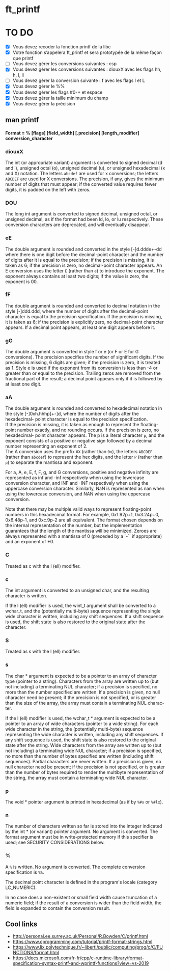 # ft_printf

# TO DO

- [x] Vous devez recoder la fonction printf de la libc
- [x] Votre fonction s’appelera ft_printf et sera prototypée de la même façon que printf
- [ ] Vous devez gérer les conversions suivantes : csp
- [x] Vous devez gérer les conversions suivantes : diouxX avec les flags hh, h, l, ll
- [ ] Vous devez gérer la conversion suivante : f avec les flags l et L
- [x] Vous devez gérer le %%
- [x] Vous devez gérer les flags #0-+ et espace
- [x] Vous devez gérer la taille minimum du champ
- [x] Vous devez gérer la précision

## man printf

#### Format = % [flags] [field_width] [.precision] [length_modifier] conversion_character

### diouxX
The int (or appropriate variant) argument is converted to signed decimal (d and i), unsigned octal (o), unsigned decimal (u), or unsigned hexadecimal (x and X) notation.
The letters `abcdef` are used for x conversions; the letters `ABCDEF` are used for X conversions. The precision, if any, gives the minimum number of digits that must appear; if the converted value requires fewer digits, it is padded on the left with zeros.

### DOU
The long int argument is converted to signed decimal, unsigned octal, or unsigned decimal, as if the format had been ld, lo, or lu respectively. These conversion characters are deprecated, and will eventually disappear.

### eE
The double argument is rounded and converted in the style [-]d.ddde+-dd where there is one digit before the decimal-point character and the number of digits after it is equal to the precision; if the precision is missing, it is taken as 6; if the precision is zero, no decimal-point character appears.
An E conversion uses the letter `E` (rather than `e`) to introduce the exponent.
The exponent always contains at least two digits; if the value is zero, the exponent is 00.

### fF
The double argument is rounded and converted to decimal notation in the style [-]ddd.ddd, where the number of digits after the decimal-point character is equal to the precision specification.
If the precision is missing, it is taken as 6; if the precision is explicitly zero, no decimal-point character appears. If a decimal point appears, at least one digit appears before it.

### gG
The double argument is converted in style f or e (or F or E for G conversions).
The precision specifies the number of significant digits. If the precision is missing, 6 digits are given; if the precision is zero, it is treated as 1.  Style e is used if the exponent from its conversion is less than -4 or greater than or equal to the precision.  Trailing zeros are removed from the fractional part of the result; a decimal point appears only if it is followed by at least one digit.

### aA
The double argument is rounded and converted to hexadecimal notation in the style [-]0xh.hhhp[+-]d, where the number of digits after the hexadecimal- point character is equal to the precision specification.  
If the precision is missing, it is taken as enough to represent the floating-point number exactly, and no rounding occurs.  If the precision is zero, no hexadecimal- point character appears.  The p is a literal character `p`, and the exponent consists of a positive or negative sign followed by a decimal number representing an exponent of 2.  
The A conversion uses the prefix `0X` (rather than `0x`), the letters `ABCDEF` (rather than `abcdef`) to represent the hex digits, and the letter `P` (rather than `p`) to separate the mantissa and exponent.

For a, A, e, E, f, F, g, and G conversions, positive and negative infinity are represented as inf and -inf respectively when using the lowercase conversion character, and INF and -INF respectively when using the uppercase conversion character.  Similarly, NaN is represented as nan when using the lowercase conversion, and NAN when using the uppercase conversion.

Note that there may be multiple valid ways to represent floating-point numbers in this hexadecimal format.  For example, 0x1.92p+1, 0x3.24p+0, 0x6.48p-1, and 0xc.9p-2 are all equivalent.  The format chosen depends on the internal representation of the number, but the implementation guarantees that the length of the mantissa will be minimized.  Zeroes are always represented with a mantissa of 0 (preceded by a `-`` if appropriate) and an exponent of +0.

### C
Treated as c with the l (ell) modifier.

### c
The int argument is converted to an unsigned char, and the resulting character is written.

If the l (ell) modifier is used, the wint_t argument shall be converted to a wchar_t, and the (potentially multi-byte) sequence representing the single wide character is written, including any shift sequences.
If a shift sequence is used, the shift state is also restored to the original state after the character.

### S
Treated as s with the l (ell) modifier.

### s
The char * argument is expected to be a pointer to an array of character type (pointer to a string). Characters from the array are written up to (but not including) a terminating NUL character; if a precision is specified, no more than the number specified are written.  If a precision is given, no null character need be present; if the precision is not specified, or is greater than the size of the array, the array must contain a terminating NUL charac-
ter.

If the l (ell) modifier is used, the wchar_t * argument is expected to be a pointer to an array of wide characters (pointer to a wide string).  For each wide character in the string, the (potentially multi-byte) sequence representing the wide character is written, including any shift sequences.  If any shift sequence is used, the shift state is also restored to the original state after the string.  Wide characters from the array are written up to
(but not including) a terminating wide NUL character; if a precision is specified, no more than the number of bytes specified are written (including shift sequences).  Partial characters are never written.  If a precision is given, no null character need be present; if the precision is not specified, or is greater than the number of bytes required to render the multibyte representation of the string, the array must contain a terminating wide NUL
character.

### p
The void * pointer argument is printed in hexadecimal (as if by `%#x` or
`%#lx`).

### n
The number of characters written so far is stored into the integer indicated
by the int * (or variant) pointer argument.  No argument is converted.  The
format argument must be in write-protected memory if this specifier is used;
see SECURITY CONSIDERATIONS below.

### %
A `%` is written.  No argument is converted. The complete conversion specification is `%%`.

The decimal point character is defined in the program's locale (category LC_NUMERIC).

In no case does a non-existent or small field width cause truncation of a numeric field; if the result of a conversion is wider than the field width, the field is expanded to contain the conversion result.

## Cool links

- http://personal.ee.surrey.ac.uk/Personal/R.Bowden/C/printf.html
- https://www.cprogramming.com/tutorial/printf-format-strings.html
- https://www.lix.polytechnique.fr/~liberti/public/computing/prog/c/C/FUNCTIONS/format.html
- https://docs.microsoft.com/fr-fr/cpp/c-runtime-library/format-specification-syntax-printf-and-wprintf-functions?view=vs-2019

